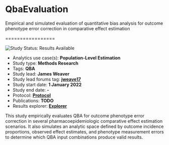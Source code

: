 # QbaEvaluation
Empirical and simulated evaluation of quantitative bias analysis for outcome phenotype error correction in comparative effect estimation

=================

<img src="https://img.shields.io/badge/Study%20Status-Results%20Available-yellow.svg" alt="Study Status: Results Available">

- Analytics use case(s): **Population-Level Estimation**
- Study type: **Methods Research**
- Tags: **QBA**
- Study lead: **James Weaver**
- Study lead forums tag: **[jweave17](https://forums.ohdsi.org/u/jweave17)**
- Study start date: **1 January 2022**
- Study end date: **-**
- Protocol: **[Protocol](https://data.ohdsi.org)**
- Publications: **TODO**
- Results explorer: **[Explorer](https://data.ohdsi.org/OutcomeMisclassificationEval)**

This study empirically evaluates QBA for outcome phenotype error correction in several pharmacoepidemiologic comparative effect estimation scenarios. It also simulates an analytic space defined by outcome incidence proportions, observed effect estimates, and phenotype measurement errors to determine which QBA input combinations produce valid results.


